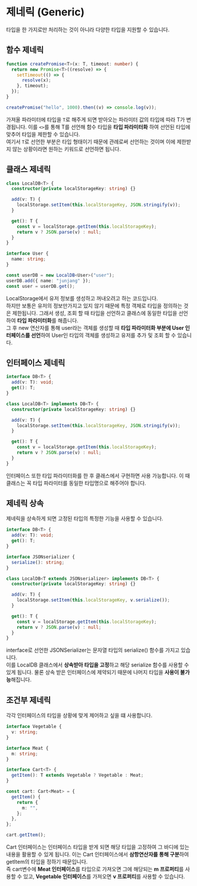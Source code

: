 # 제네릭 (Generic)

타입을 한 가지로만 처리하는 것이 아니라 다양한 타입을 지원할 수 있습니다.

## 함수 제네릭

```ts
function createPromise<T>(x: T, timeout: number) {
  return new Promise<T>((resolve) => {
    setTimeout(() => {
      resolve(x);
    }, timeout);
  });
}

createPromise("hello", 1000).then((v) => console.log(v));
```

가져올 파라미터에 타입을 `T`로 해주게 되면 받아오는 파라미터 값의 타입에 따라 T가 변경됩니다. 이를 `<>`를 통해 T를 선언해 함수 타입을 **타입 파라미터화** 하여 선언된 타입에 맞추어 타입을 제한할 수 있습니다.<br />
여기서 `T`로 선언한 부분은 타입 형태이기 때문에 관례로써 선언하는 것이며 이에 제한받지 않는 상황이라면 원하는 키워드로 선언하면 됩니다.

## 클래스 제네릭

```ts
class LocalDB<T> {
  constructor(private localStorageKey: string) {}

  add(v: T) {
    localStorage.setItem(this.localStorageKey, JSON.stringify(v));
  }

  get(): T {
    const v = localStorage.getItem(this.localStorageKey);
    return v ? JSON.parse(v) : null;
  }
}

interface User {
  name: string;
}

const userDB = new LocalDB<User>("user");
userDB.add({ name: "junjang" });
const user = userDB.get();
```

LocalStorage에서 유저 정보를 생성하고 꺼내오려고 하는 코드입니다.<br />
하지만 보통은 유저의 정보만가지고 있지 않기 때문에 특정 객체로 타입을 정의하는 것은 제한됩니다. 그래서 생성, 조회 할 때 타입을 선언하고 클래스에 동일한 타입을 선언하여 **타입 파라미터화**를 해줍니다.<br />
그 후 new 연산자를 통해 user라는 객체를 생성할 때 **타입 파라미터화 부분에 User 인터페이스를 선언**하여 User인 타입의 객체를 생성하고 유저를 추가 및 조회 할 수 있습니다.

## 인터페이스 제네릭

```ts
interface DB<T> {
  add(v: T): void;
  get(): T;
}

class LocalDB<T> implements DB<T> {
  constructor(private localStorageKey: string) {}

  add(v: T) {
    localStorage.setItem(this.localStorageKey, JSON.stringify(v));
  }

  get(): T {
    const v = localStorage.getItem(this.localStorageKey);
    return v ? JSON.parse(v) : null;
  }
}
```

인터페이스 또한 타입 파라미터화를 한 후 클래스에서 구현하면 사용 가능합니다. 이 때 클래스는 꼭 타입 파라미터를 동일한 타입명으로 해주어야 합니다.

## 제네릭 상속

제네릭을 상속하게 되면 고정된 타입의 특정한 기능을 사용할 수 있습니다.

```ts
interface DB<T> {
  add(v: T): void;
  get(): T;
}

interface JSONserializer {
  serialize(): string;
}

class LocalDB<T extends JSONserializer> implements DB<T> {
  constructor(private localStorageKey: string) {}

  add(v: T) {
    localStorage.setItem(this.localStorageKey, v.serialize());
  }

  get(): T {
    const v = localStorage.getItem(this.localStorageKey);
    return v ? JSON.parse(v) : null;
  }
}
```

interface로 선언한 JSONSerializer는 문자열 타입의 serialize() 함수를 가지고 있습니다.<br />
이를 LocalDB 클래스에서 **상속받아 타입을 고정**하고 해당 serialize 함수를 사용할 수 있게 됩니다. 물론 상속 받은 인터페이스에 제약되기 때문에 나머지 타입을 **사용이 불가능**해집니다.

## 조건부 제네릭

각각 인터페이스의 타입을 상황에 맞게 제어하고 싶을 떄 사용합니다.

```ts
interface Vegetable {
  v: string;
}

interface Meat {
  m: string;
}

interface Cart<T> {
  getItem(): T extends Vegetable ? Vegetable : Meat;
}

const cart: Cart<Meat> = {
  getItem() {
    return {
      m: "",
    };
  },
};

cart.getItem();
```

Cart 인터페이스는 인터페이스 타입을 받게 되면 해당 타입을 고정하여 그 바디에 있는 내용을 활용할 수 있게 됩니다. 이는 Cart 인터페이스에서 **삼항연산자를 통해 구분**하여 getItem의 타입을 정하기 때문입니다.<br />
즉 cart변수에 **Meat 인터페이스**를 타입으로 가져오면 그에 해당되는 **m 프로퍼티**를 사용할 수 있고, **Vegetable 인터페이스**를 가져오면 **v 프로퍼티**를 사용할 수 있습니다.
